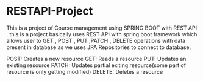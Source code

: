 # RESTAPI-Project
This is a project of Course management using SPRING BOOT with REST API .
this is a project basically uses REST API with spring boot framework which allows user to GET , POST , PUT ,PATCH , DELETE operations with data present in database as we uses JPA Repositories to connect to database.

POST: Creates a new resource
GET: Reads a resource
PUT: Updates an existing resource
PATCH: Updates partial exiting resource(some part of resource is only getting modified)
DELETE: Deletes a resource
